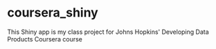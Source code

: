 # coursera_shiny
This Shiny app is my class project for Johns Hopkins' Developing Data Products Coursera course

